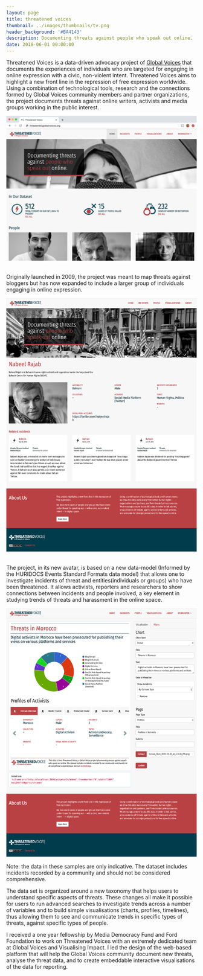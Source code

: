 ```yaml
---
layout: page
title: threatened voices
thumbnail: ../images/thumbnails/tv.png
header_background: '#BA4143'
description: Documenting threats against people who speak out online.
date: 2018-06-01 00:00:00
---
```


Threatened Voices is a data-driven advocacy project of [Global Voices](https://www.globalvoices.org) that documents the experiences of individuals who are targeted for engaging in online expression with a civic, non-violent intent. 
Threatened Voices aims to highlight a new front line in the repression of free expression worldwide. Using a combination of technological tools, research and the connections formed by Global Voices community members and partner organizations, the project documents threats against online writers, activists and media groups working in the public interest.

![alt text][1]

<br>
Originally launched in 2009, the project was meant to map threats against bloggers but has now expanded to include a larger group of individuals engaging in online expression. 
 
![alt text][2]

<br>
The project, in its new avatar, is based on a new data-model (Informed by the HURIDOCS Events Standard Formats data model) that allows one to investigate incidents of threat and entities(individuals or groups) who have been threatened. It allows activists, reporters and researchers to show connections between incidents and people involved, a key element in studying trends of threats and harassment in the online space. 

![alt text][3]

Note: the data in these samples are only indicative. The dataset includes incidents recorded by a community and should not be considered comprehensive.


The data set is organized around a new taxonomy that helps users to understand specific aspects of threats. 
These changes all make it possible for users to run advanced searches to investigate trends across a number of variables and to build simple visualisations (charts, profiles, timelines), thus allowing them to see and communicate trends in specific types of threats, against specific types of people. 


I received a one year fellowship by Media Democracy Fund and Ford Foundation to work on Threatened Voices with an extremely dedicated team at Global Voices and Visualising Impact. I led the design of the web-based platform that will help the Global Voices community document new threats, analyse the threat data, and to create embeddable interactive visualisations of the data for reporting.


[1]: /images/tv/01.png "Threatened Voices Home Screen"
[2]: /images/tv/02.png "The profile page aggregates all info about the person in the data-set and related incidents"
[3]: /images/tv/03.png "Visualisation Editor helps create embeddable interactives using the data"
